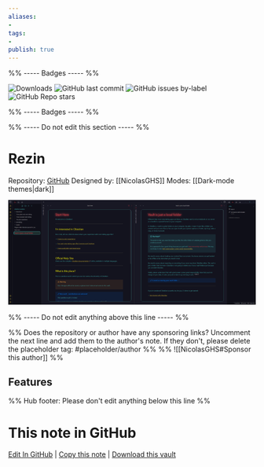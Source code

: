 ```yaml
---
aliases:
- 
tags: 
- 
publish: true
---
```


%% ----- Badges ----- %%

![Downloads](https://img.shields.io/badge/downloads-2707-573E7A?style=for-the-badge&logo=)
![GitHub last commit](https://img.shields.io/github/last-commit/NicolasGHS/Rezin-theme?color=573E7A&label=last%20update&logo=github&style=for-the-badge)
![GitHub issues by-label](https://img.shields.io/github/issues/NicolasGHS/Rezin-theme/help%20wanted?color=573E7A&logo=github&style=for-the-badge) 
![GitHub Repo stars](https://img.shields.io/github/stars/NicolasGHS/Rezin-theme?color=573E7A&logo=github&style=for-the-badge)

%% ----- Badges ----- %%

%% ----- Do not edit this section ----- %%

# Rezin

Repository: [GitHub](https://github.com/NicolasGHS/Rezin-theme)
Designed by: [[NicolasGHS]]
Modes: [[Dark-mode themes|dark]]



![screenshot](https://github.com/NicolasGHS/Rezin-theme/raw/HEAD/assets/image.png)

%% ----- Do not edit anything above this line ----- %% 

%% Does the repository or author have any sponsoring links? Uncomment the next line and add them to the author's note. If they don't, please delete the placeholder tag: #placeholder/author %%
%% ![[NicolasGHS#Sponsor this author]] %%


## Features



%% Hub footer: Please don't edit anything below this line %%

# This note in GitHub

<span class="git-footer">[Edit In GitHub](https://github.dev/obsidian-community/obsidian-hub/blob/main/02%20-%20Community%20Expansions/02.05%20All%20Community%20Expansions/Themes/Rezin.md "git-hub-edit-note") | [Copy this note](https://raw.githubusercontent.com/obsidian-community/obsidian-hub/main/02%20-%20Community%20Expansions/02.05%20All%20Community%20Expansions/Themes/Rezin.md "git-hub-copy-note") | [Download this vault](https://github.com/obsidian-community/obsidian-hub/archive/refs/heads/main.zip "git-hub-download-vault") </span>
